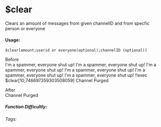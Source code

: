 # $clear
Clears an amount of messages from given channelID and from specfic person or everyone

#### Usage: 
`$clear[amount;userid or everyone(optional);channelID (optional)]`

Before
<br/>
<discord-messages>
	<discord-message :bot="false" role-color="#ffcc9a" author="Member">
		I'm a spammer, everyone shut up!
	</discord-message>
    <discord-message :bot="false" role-color="#ffcc9a" author="Member">
		I'm a spammer, everyone shut up!
	</discord-message>
	<discord-message :bot="false" role-color="#ffcc9a" author="Member">
		I'm a spammer, everyone shut up!
	</discord-message>
    <discord-message :bot="false" role-color="#ffcc9a" author="Member">
		I'm a spammer, everyone shut up!
	</discord-message>
    <discord-message :bot="false" role-color="#ffcc9a" author="Member">
		I'm a spammer, everyone shut up!
	</discord-message>
    <discord-message :bot="false" role-color="#ffcc9a" author="Member">
		I'm a spammer, everyone shut up!
	</discord-message>
	<discord-message :bot="false" role-color="#4cfdc8" author="Good Moderator">
		!!exec $clear[10;746697359303508059] Channel Purged
	</discord-message>
</discord-messages>

After
<br/>
<discord-messages>
	<discord-message :bot="true" role-color="#0099ff" author="Custom Command" avatar="https://media.discordapp.net/avatars/725721249652670555/781224f90c3b841ba5b40678e032f74a.webp">
		Channel Purged
	</discord-message>
</discord-messages>

##### Function Difficultly: <Badge type="warning" text="Medium" vertical="middle" /> 
###### Tags: <Badge type="tip" text="Bulk deleting" vertical="middle" /> <Badge type="tip" text="delete messages" vertical="middle" /> <Badge type="tip" text="Purge Channel" vertical="middle" /> <Badge type="tip" text="Clear Channel" vertical="middle" />